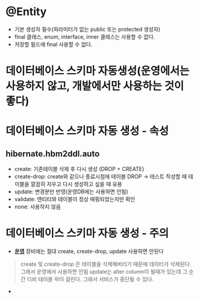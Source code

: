 # @Entity
- 기본 생성자 필수(파라미터가 없는 public 또는 protected 생성자) 
- final 클래스, enum, interface, inner 클래스는 사용할 수 없다.
- 저장할 필드에 final 사용할 수 없다.

# 데이터베이스 스키마 자동생성(운영에서는 사용하지 않고, 개발에서만 사용하는 것이 좋다)

# 데이터베이스 스키마 자동 생성 - 속성 
## hibernate.hbm2ddl.auto
- create: 기존테이블 삭제 후 다시 생성 (DROP + CREATE)
- create-drop: create와 같으나 종료시점에 테이블 DROP -> 테스트 작성할 때 테이블을 깔끔히 지우고 다시 생성하고 싶을 때 유용
- update: 변경분만 반영(운영DB에는 사용하면 안됨)
- validate: 엔티티와 테이블이 정상 매핑되었는지만 확인
- none: 사용하지 않음

# 데이터베이스 스키마 자동 생성 - 주의
- **<u>운영</u>** 장비에는 절대 create, create-drop, update 사용하면 안된다
> create 및 create-drop 은 테이블을 삭제해버리기 때문에 데이터가 삭제된다. 그래서 운영에서 사용하면 안됨
> update는 alter column이 될때가 있는데 그 순간 디비 테이블 락이 걸린다. 그래서 서비스가 중단될 수 있다.
- 